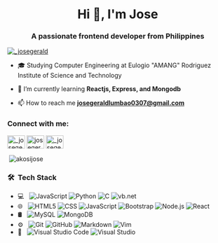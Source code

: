 
<!-- <h2> Hey there! I'm Jose Gerald.</h2>

<h3> 👨🏻‍💻 &nbsp;About Me </h3>

- 🤔 &nbsp; Exploring new technologies and developing software solutions and quick hacks.
- 🎓 &nbsp; Studying Computer Engineering at Eulogio "AMANG" Rodriguez Institute of Science and Technology
- 🌱 &nbsp; Learning more about Web Development, Specially **MERN** stack -->

<!-- new profile added -->
<h1 align="center">Hi 👋, I'm Jose</h1>
<h3 align="center">A passionate frontend developer from Philippines</h3>

<p align="left"> <a href="https://twitter.com/_josegerald" target="blank"><img src="https://img.shields.io/twitter/follow/_josegerald?logo=twitter&style=for-the-badge" alt="_josegerald" /></a> </p>

- 🎓 Studying Computer Engineering at Eulogio "AMANG" Rodriguez Institute of Science and Technology

- 🌱 I’m currently learning **Reactjs, Express, and Mongodb**

- 📫 How to reach me **josegeraldlumbao0307@gmail.com**

<h3 align="left">Connect with me:</h3>
<p align="left">
<a href="https://twitter.com/_josegerald" target="blank"><img align="center" src="https://raw.githubusercontent.com/rahuldkjain/github-profile-readme-generator/master/src/images/icons/Social/twitter.svg" alt="_josegerald" height="30" width="40" /></a>
<a href="https://fb.com/josegerald.lumbao" target="blank"><img align="center" src="https://raw.githubusercontent.com/rahuldkjain/github-profile-readme-generator/master/src/images/icons/Social/facebook.svg" alt="josegerald.lumbao" height="30" width="40" /></a>
<a href="https://instagram.com/_josegerald" target="blank"><img align="center" src="https://raw.githubusercontent.com/rahuldkjain/github-profile-readme-generator/master/src/images/icons/Social/instagram.svg" alt="_josegerald" height="30" width="40" /></a>
</p>

<!-- <p><img align="left" src="https://github-readme-stats.vercel.app/api/top-langs?username=akosijose&show_icons=true&locale=en&layout=compact" alt="akosijose" /></p> -->

<p>&nbsp;<img align="center" src="https://github-readme-stats.vercel.app/api?username=akosijose&show_icons=true&locale=en" alt="akosijose" /></p

  
<br />
<h3> 🛠 &nbsp;Tech Stack</h3>

- 💻 &nbsp;
  ![JavaScript](https://img.shields.io/badge/-JavaScript-333333?style=flat&logo=javascript)
  ![Python](https://img.shields.io/badge/-Python-333333?style=flat&logo=python)
  ![C](https://img.shields.io/badge/-C-333333?style=flat&logo=c&logoColor=007396)
  ![vb.net](https://img.shields.io/badge/-vb.net-333333?style=flat&logo=dotnet&logoColor=512BD4)
  <!--   ![C++](https://img.shields.io/badge/-C++-333333?style=flat&logo=C%2B%2B&logoColor=00599C) -->
- 🌐 &nbsp;
  ![HTML5](https://img.shields.io/badge/-HTML5-333333?style=flat&logo=HTML5)
  ![CSS](https://img.shields.io/badge/-CSS-333333?style=flat&logo=CSS3&logoColor=1572B6)
  ![JavaScript](https://img.shields.io/badge/-JavaScript-333333?style=flat&logo=javascript)
  ![Bootstrap](https://img.shields.io/badge/-Bootstrap-333333?style=flat&logo=bootstrap&logoColor=563D7C)
  ![Node.js](https://img.shields.io/badge/-Node.js-333333?style=flat&logo=node.js)
  ![React](https://img.shields.io/badge/-React-333333?style=flat&logo=react)
- 🛢 &nbsp;
  ![MySQL](https://img.shields.io/badge/-MySQL-333333?style=flat&logo=mysql)
  ![MongoDB](https://img.shields.io/badge/-MongoDB-333333?style=flat&logo=mongodb)
- ⚙️ &nbsp;
  ![Git](https://img.shields.io/badge/-Git-333333?style=flat&logo=git)
  ![GitHub](https://img.shields.io/badge/-GitHub-333333?style=flat&logo=github)
  ![Markdown](https://img.shields.io/badge/-Markdown-333333?style=flat&logo=markdown)
  ![Vim](https://img.shields.io/badge/-Vim-333333?style=flat&logo=vim&logoColor=019733)
- 🔧 &nbsp;
  ![Visual Studio Code](https://img.shields.io/badge/-Visual%20Studio%20Code-333333?style=flat&logo=visual-studio-code&logoColor=007ACC)
  ![Visual Studio](https://img.shields.io/badge/-visual%20studio-333333?style=flat&logo=visual-studio&logoColor=5C2D91)
<!-- - 🖥 &nbsp;
  ![Illustrator](https://img.shields.io/badge/-Illustrator-333333?style=flat&logo=adobe-illustrator)
  ![Photoshop](https://img.shields.io/badge/-Photoshop-333333?style=flat&logo=adobe-photoshop)
  ![InDesign](https://img.shields.io/badge/-InDesign-333333?style=flat&logo=adobe-indesign) -->

<br/>


